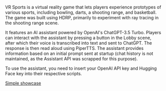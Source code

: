 VR Sports is a virtual reality game that lets players experience prototypes of various sports, including bowling, darts, a shooting range, and basketball. The game was built using HDRP, primarily to experiment with ray tracing in the shooting range scene.

It features an AI assistant powered by OpenAI's ChatGPT-3.5 Turbo. Players can interact with the assistant by pressing a button in the Lobby scene, after which their voice is transcribed into text and sent to ChatGPT. The response is then read aloud using PiperTTS. The assistant provides information based on an initial prompt sent at startup (chat history is not maintained, as the Assistant API was scrapped for this purpose).

To use the assistant, you need to insert your OpenAI API key and Hugging Face key into their respective scripts.

[Simple showcase](https://www.youtube.com/watch?v=_0D68AvtQ_I)

